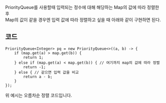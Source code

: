 PriorityQueue를 사용할때 입력되는 정수에 대해 해당하는 Map의 값에 따라 정렬한 후    
Map의 값이 같을 경우엔 입력 값에 따라 정렬하고 싶을 때 아래와 같이 구현하면 된다.

## 코드
```
PriorityQueue<Integer> pq = new PriorityQueue<>((a, b) -> {
    if (map.get(a) > map.get(b)) {
        return 1;
    } else if (map.get(a) < map.get(b)) { // 여기까지 map의 값에 따라 정렬
        return -1;
    } else { // 같으면 입력 값을 비교
        return a - b;
    }
});
```
위 예시는 오름차순 정렬 코드입니다.
